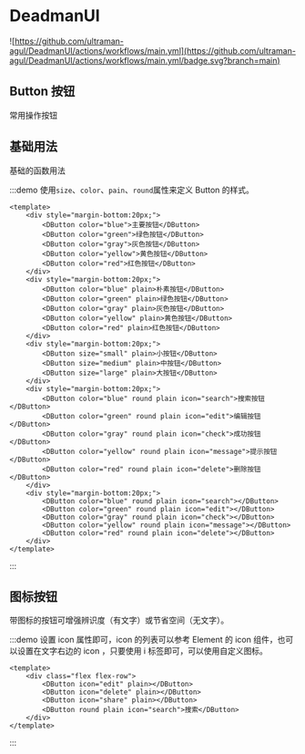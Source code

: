 # DeadmanUI

![https://github.com/ultraman-agul/DeadmanUI/actions/workflows/main.yml](https://github.com/ultraman-agul/DeadmanUI/actions/workflows/main.yml/badge.svg?branch=main)

## Button 按钮

常用操作按钮

## 基础用法

基础的函数用法

:::demo 使用`size`、`color`、`pain`、`round`属性来定义 Button 的样式。

```vue
<template>
	<div style="margin-bottom:20px;">
		<DButton color="blue">主要按钮</DButton>
		<DButton color="green">绿色按钮</DButton>
		<DButton color="gray">灰色按钮</DButton>
		<DButton color="yellow">黄色按钮</DButton>
		<DButton color="red">红色按钮</DButton>
	</div>
	<div style="margin-bottom:20px;">
		<DButton color="blue" plain>朴素按钮</DButton>
		<DButton color="green" plain>绿色按钮</DButton>
		<DButton color="gray" plain>灰色按钮</DButton>
		<DButton color="yellow" plain>黄色按钮</DButton>
		<DButton color="red" plain>红色按钮</DButton>
	</div>
	<div style="margin-bottom:20px;">
		<DButton size="small" plain>小按钮</DButton>
		<DButton size="medium" plain>中按钮</DButton>
		<DButton size="large" plain>大按钮</DButton>
	</div>
	<div style="margin-bottom:20px;">
		<DButton color="blue" round plain icon="search">搜索按钮</DButton>
		<DButton color="green" round plain icon="edit">编辑按钮</DButton>
		<DButton color="gray" round plain icon="check">成功按钮</DButton>
		<DButton color="yellow" round plain icon="message">提示按钮</DButton>
		<DButton color="red" round plain icon="delete">删除按钮</DButton>
	</div>
	<div style="margin-bottom:20px;">
		<DButton color="blue" round plain icon="search"></DButton>
		<DButton color="green" round plain icon="edit"></DButton>
		<DButton color="gray" round plain icon="check"></DButton>
		<DButton color="yellow" round plain icon="message"></DButton>
		<DButton color="red" round plain icon="delete"></DButton>
	</div>
</template>
```

:::

## 图标按钮

带图标的按钮可增强辨识度（有文字）或节省空间（无文字）。

:::demo 设置 icon 属性即可，icon 的列表可以参考 Element 的 icon 组件，也可以设置在文字右边的 icon ，只要使用 i 标签即可，可以使用自定义图标。

```vue
<template>
	<div class="flex flex-row">
		<DButton icon="edit" plain></DButton>
		<DButton icon="delete" plain></DButton>
		<DButton icon="share" plain></DButton>
		<DButton round plain icon="search">搜索</DButton>
	</div>
</template>
```

:::
